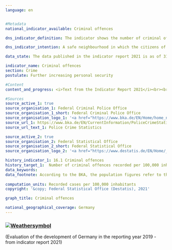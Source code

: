 ```yaml
---
language: en    


#Metadata    
national_indicator_available: Criminal offences    

dns_indicator_definition: The indicator shows the number of criminal offences reported to the police per 100,000 inhabitants.    

dns_indicator_intention: A safe neighbourhood in which the citizens of a country can live without fear of arbitrariness and crime is an essential prerequisite for sustainable development. Therefore, the number of recorded criminal offences per 100,000 inhabitants is to be reduced to less than 7,000 by 2030.    

data_state: The data published in the indicator report 2021 is as of 31.12.2020. The data shown on the DNS-Online-Platform is updated regularly, so that more current data may be available online than published in the indicator report 2021.    

indicator_name: Criminal offences    
section: Crime    
postulate: Further increasing personal security    

#Content    
content_and_progress: <i>Text from the Indicator Report 2021</i><br><br>The indicator covers all criminal offences recorded in the Police Crime Statistics (PKS). These are criminal offences reported to the police and fully processed by them, provided that they do not involve offences against state security, traffic offences (with the exception of violations of Articles 315, 315b of the German Penal Code (StGB) and Article 22a of the Road Traffic Act (StVG)) or violations of the criminal laws of the Länder (except for the relevant regulations in the privacy laws of the Länder). Not included are criminal offences committed outside the Federal Republic of Germany as well as offences that are not within the area of responsibility of the police (e.g. financial and tax offences) or are reported directly to the public prosecutor and processed exclusively by him/her (e.g. offences relating to testimony).<br><br><br><br>The Police Crime Statistics publications are compiled annually based on the data available from the criminal police offices of the Länder and the Federal Criminal Police Office. To calculate the criminal offences per 100,000 inhabitants, the (back-calculated) population figures based on the 2011 census are used for the entire time series. This enables comparisons over time as of 1993, although these data can differ from the data of the Police Crime Statistics published for the time prior to 2013. Changes in the Police Crime Statistics do not, however, always reflect actual changes, as the statistics cover only criminal offences that officially come to the attention of the police. Since there are no statistical data on crimes that remain unknown to the police, such crimes cannot be shown in the Police Crime Statistics. If, for example, the reporting behaviour of the population changes, or the intensity with which the police pursue particular crimes, then the ratio between reported and unreported crime can change without there having been any change to the amount of actual crime committed.<br><br><br><br>The number of offences was 6,982 per 100,000 inhabitants in 2017 so that the target of less than 7,000 offences in 2030 has already been reached. Between 1993 and 2017, the indicator fell by 16.4&nbsp;%. However, this was not a continuous development. For example, it increased between 2000 and 2004, followed by a slight decrease until 2010. The large number of people who arrived in Germany as refugees and persons seeking asylum since 2015 is also reflected in the PKS. In 2016, violations of the legislation concerning foreigners (unauthorised entry, for example) increased by 211.8&nbsp;% compared to 2014. However, in 2017 these numbers decreased sharply and accounted for 3.1&nbsp;% of all criminal offences. Even if violations of the legislation concerning foreigners are excluded, the total number of criminal offences registered by the police in 2017 is lower than in previous years.<br><br><br><br>In 2017, the total number of criminal offences registered by the police was 5.8 million. Domestic burglaries accounted for 2.0&nbsp;%, fraud for 15.8&nbsp;%, and dangerous and serious bodily injury for 2.4&nbsp;%. While the number of domestic burglaries decreased by 48.7&nbsp;% between 1993 and 2017, the cases of fraud increased by 72.3&nbsp;% and the cases of dangerous and serious bodily injury by 56.1&nbsp;%. When only the developments of the last five years are considered, there are deviations from the trend described above. Between 2012 and 2017, the number of domestic burglaries fell by 19.1&nbsp;% and cases of fraud by 5.0&nbsp;%, while cases of dangerous and serious bodily injury increased slightly by 0.7&nbsp;%.<br><br><br><br>The clear-up rate for all offences registered by the police in 2017 was 57.1&nbsp;%, and thus roughly at the previous year’s level. Considerable differences were apparent here depending on the type of criminal offence. The clear-up rate for domestic burglary, for example, was only about 17.8&nbsp;%. By contrast, 73.7&nbsp;% of fraud offences and 82.8&nbsp;% of the cases of dangerous and serious bodily injury were cleared up. The comparatively low clear-up rate for domestic burglaries is related to a high propensity to report them combined with comparatively infrequent solid leads pointing to the perpetrators. This is in sharp contrast to the cases of fraud and bodily injury. These crimes have high clear-up rates because in most cases the identity of the suspect becomes known to the police at the time the crime is reported.    

#Sources    
source_active_1: true
source_organisation_1: Federal Criminal Police Office
source_organisation_1_short: Federal Criminal Police Office
source_organisation_logo_1: '<a href="https://www.bka.de/EN/Home/home_node.html"><img src="https://g205sdgs.github.io/sdg-indicators/public/logosEn/bka.png" alt=" Federal Criminal Police Office" title="Click here to visit the homepage of the organization" style="border: transparent"/></a>'
source_url_1: https://www.bka.de/EN/CurrentInformation/PoliceCrimeStatistics/policecrimestatistics_node.html                        
source_url_text_1: Police Crime Statistics                        

source_active_2: true
source_organisation_2: Federal Statistical Office
source_organisation_2_short: Federal Statistical Office
source_organisation_logo_2: '<a href="https://www.destatis.de/EN/Home/_node.html"><img src="https://g205sdgs.github.io/sdg-indicators/public/logosEn/destatis.png" alt=" Federal Statistical Office" title="Click here to visit the homepage of the organization" style="border: transparent"/></a>'    

history_indicator_1: 16.1 Criminal offences                    
history_target_1:  Number of criminal offences recorded per 100,000 inhabitants to be reduced to less than 6,500 by 2030    
data_keywords:    
data_footnote: According to the BKA, the population figures refer to the previous year.    
    
computation_units: Recorded cases per 100,000 inhabitants    
copyright: '&copy; Federal Statistical Office (Destatis), 2021'    

graph_title: Criminal offences    

national_geographical_coverage: Germany    
---    
```

<div>
  <div class="my-header">
    <h3>
      <a href="https://sustainabledevelopment-deutschland.github.io/en/status/"><img src="https://g205sdgs.github.io/sdg-indicators/public/Wettersymbole/Sonne.png" title="If the trend continues, the target value will be met or the difference between the target value and the current value will be less than 5&nbsp;%" alt="Weathersymbol" />
      </a>
    </h3>
  </div>
  <div class="my-header-note">
    <span> (Evaluation of the development of Germany in the reporting year 2019 - from indicator report 2021)</span>
  </div>
</div>